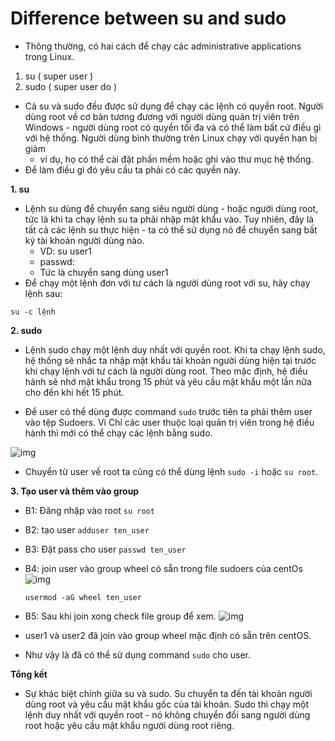# Difference between su and sudo
- Thông thường, có hai cách để chạy các administrative applications trong Linux.
1. su ( super user )
2. sudo ( super user do )

- Cả su và sudo đều được sử dụng để chạy các lệnh có quyền root. Người dùng root về cơ bản tương đương với người dùng quản trị viên trên Windows - người dùng root có quyền tối đa và có thể làm bất cứ điều gì với hệ thống. Người dùng bình thường trên Linux chạy với quyền hạn bị giảm 
  - ví dụ, họ có thể cài đặt phần mềm hoặc ghi vào thư mục hệ thống.
- Để làm điều gì đó yêu cầu ta phải có các quyền này.

**1. su**
- Lệnh su dùng để chuyển sang siêu người dùng - hoặc người dùng root, tức là khi ta chạy lệnh su  ta phải nhập mật khẩu vào. Tuy nhiên, đây là tất cả các lệnh su thực hiện - ta có thể sử dụng nó để chuyển sang bất kỳ tài khoản người dùng nào. 
  - VD: su user1
  - passwd: 
  - Tức là chuyển sang dùng user1
- Để chạy một lệnh đơn với tư cách là người dùng root với su, hãy chạy lệnh sau:

``su -c lệnh ``

**2. sudo**  
- Lệnh sudo chạy một lệnh duy nhất với quyền root. Khi ta chạy lệnh sudo, hệ thống sẽ nhắc ta nhập mật khẩu tài khoản người dùng hiện tại trước khi chạy lệnh với tư cách là người dùng root. Theo mặc định, hệ điều hành sẽ nhớ mật khẩu trong 15 phút và yêu cầu mật khẩu một lần nữa cho đến khi hết 15 phút.

-  Để user có thể dùng được command ``sudo`` trước tiên ta phải thêm user vào tệp Sudoers. Vì
Chỉ các user thuộc loại quản trị viên trong hệ điều hành thì mới có thể chạy các lệnh bằng sudo.

![img](https://www.howtogeek.com/wp-content/uploads/2012/04/image196.png.pagespeed.ce.NxeKnXR7o0.png)

- Chuyển từ user về root ta cũng có thể dùng lệnh `` sudo -i `` hoặc `` su root ``.

**3. Tạo user và thêm vào group**
- B1: Đăng nhập vào root
`` su root ``
- B2: tạo user
`` adduser ten_user ``
- B3: Đặt pass cho user
`` passwd ten_user ``
- B4: join user vào group wheel có sẵn trong file sudoers của centOs
![img](https://scontent.fhan5-6.fna.fbcdn.net/v/t1.15752-9/62015558_368579090677726_2389569660027666432_n.png?_nc_cat=105&_nc_oc=AQmTnluwIo2e8gd1YaWxbbBDFU5rfRgW6ugfIGxGMgS1ZnLsHNwfvkhsDxREFb6WynQ&_nc_ht=scontent.fhan5-6.fna&oh=0080139bf1bdcf479caea3a26526e587&oe=5D55E769)

    `` usermod -aG wheel ten_user ``
 
- B5: Sau khi join xong check file group để xem.
![img](https://scontent.fhan5-2.fna.fbcdn.net/v/t1.15752-9/62314196_2063588703936695_8493854300982738944_n.png?_nc_cat=102&_nc_oc=AQmtzcj9_1YpRaSEeGSFgwV4o7t91xchLgFdWzmlRVsY2LjxJMfYDKVzf4swDRM0Mzs&_nc_ht=scontent.fhan5-2.fna&oh=4c6ad7ed4834dcf617602f2754824c6d&oe=5D57EC25)

- user1 và user2 đã join vào group wheel mặc định có sẵn trên centOS.
- Như vậy là đã có thể sử dụng command ``sudo`` cho user.

**Tổng kết**
- Sự khác biệt chính giữa su và sudo. Su chuyển ta đến tài khoản người dùng root và yêu cầu mật khẩu gốc của tài khoản. Sudo thì chạy một lệnh duy nhất với quyền root - nó không chuyển đổi sang người dùng root hoặc yêu cầu mật khẩu người dùng root riêng.
